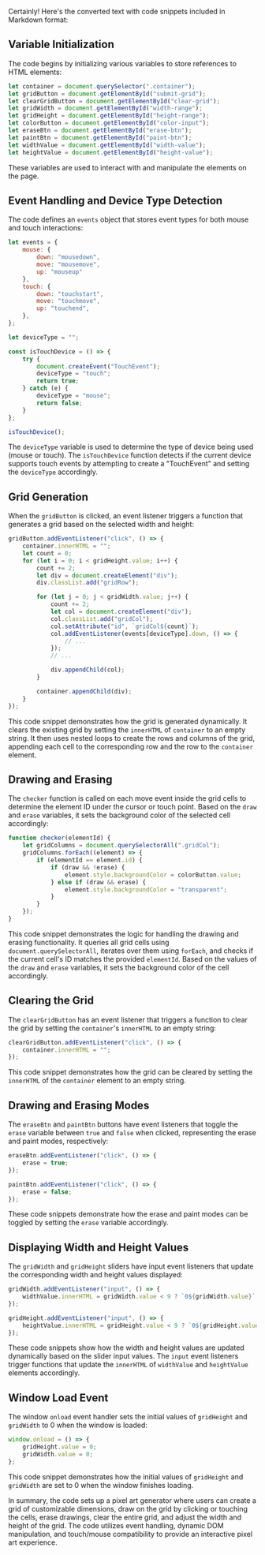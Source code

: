 Certainly! Here's the converted text with code snippets included in Markdown format:

## Variable Initialization

The code begins by initializing various variables to store references to HTML elements:

```javascript
let container = document.querySelector(".container");
let gridButton = document.getElementById("submit-grid");
let clearGridButton = document.getElementById("clear-grid");
let gridWidth = document.getElementById("width-range");
let gridHeight = document.getElementById("height-range");
let colorButton = document.getElementById("color-input");
let eraseBtn = document.getElementById("erase-btn");
let paintBtn = document.getElementById("paint-btn");
let widthValue = document.getElementById("width-value");
let heightValue = document.getElementById("height-value");
```

These variables are used to interact with and manipulate the elements on the page.

## Event Handling and Device Type Detection

The code defines an `events` object that stores event types for both mouse and touch interactions:

```javascript
let events = {
    mouse: {
        down: "mousedown",
        move: "mousemove",
        up: "mouseup"
    },
    touch: {
        down: "touchstart",
        move: "touchmove",
        up: "touchend",
    },
};

let deviceType = "";

const isTouchDevice = () => {
    try {
        document.createEvent("TouchEvent");
        deviceType = "touch";
        return true;
    } catch (e) {
        deviceType = "mouse";
        return false;
    }
};

isTouchDevice();
```

The `deviceType` variable is used to determine the type of device being used (mouse or touch). The `isTouchDevice` function detects if the current device supports touch events by attempting to create a "TouchEvent" and setting the `deviceType` accordingly.

## Grid Generation

When the `gridButton` is clicked, an event listener triggers a function that generates a grid based on the selected width and height:

```javascript
gridButton.addEventListener("click", () => {
    container.innerHTML = "";
    let count = 0;
    for (let i = 0; i < gridHeight.value; i++) {
        count += 2;
        let div = document.createElement("div");
        div.classList.add("gridRow");

        for (let j = 0; j < gridWidth.value; j++) {
            count += 2;
            let col = document.createElement("div");
            col.classList.add("gridCol");
            col.setAttribute("id", `gridCol${count}`);
            col.addEventListener(events[deviceType].down, () => {
                // ...
            });
            // ...

            div.appendChild(col);
        }

        container.appendChild(div);
    }
});
```

This code snippet demonstrates how the grid is generated dynamically. It clears the existing grid by setting the `innerHTML` of `container` to an empty string. It then uses nested loops to create the rows and columns of the grid, appending each cell to the corresponding row and the row to the `container` element.

## Drawing and Erasing

The `checker` function is called on each move event inside the grid cells to determine the element ID under the cursor or touch point. Based on the `draw` and `erase` variables, it sets the background color of the selected cell accordingly:

```javascript
function checker(elementId) {
    let gridColumns = document.querySelectorAll(".gridCol");
    gridColumns.forEach((element) => {
        if (elementId == element.id) {
            if (draw && !erase) {
                element.style.backgroundColor = colorButton.value;
            } else if (draw && erase) {
                element.style.backgroundColor = "transparent";
            }
        }
    });
}
```

This code snippet demonstrates the logic for handling the drawing and erasing functionality. It queries all grid cells using `document.querySelectorAll`, iterates over them using `forEach`, and checks if the current cell's ID matches the provided `elementId`. Based on the values of the `draw` and `erase` variables, it sets the background color of the cell accordingly.

## Clearing the Grid

The `clearGridButton` has an event listener that triggers a function to clear the grid by setting the `container`'s `innerHTML` to an empty string:

```javascript
clearGridButton.addEventListener("click", () => {
    container.innerHTML = "";
});
```

This code snippet demonstrates how the grid can be cleared by setting the `innerHTML` of the `container` element to an empty string.

## Drawing and Erasing Modes

The `eraseBtn` and `paintBtn` buttons have event listeners that toggle the `erase` variable between `true` and `false` when clicked, representing the erase and paint modes, respectively:

```javascript
eraseBtn.addEventListener("click", () => {
    erase = true;
});

paintBtn.addEventListener("click", () => {
    erase = false;
});
```

These code snippets demonstrate how the erase and paint modes can be toggled by setting the `erase` variable accordingly.

## Displaying Width and Height Values

The `gridWidth` and `gridHeight` sliders have input event listeners that update the corresponding width and height values displayed:

```javascript
gridWidth.addEventListener("input", () => {
    widthValue.innerHTML = gridWidth.value < 9 ? `0${gridWidth.value}` : gridWidth.value;
});

gridHeight.addEventListener("input", () => {
    heightValue.innerHTML = gridHeight.value < 9 ? `0${gridHeight.value}` : gridHeight.value;
});
```

These code snippets show how the width and height values are updated dynamically based on the slider input values. The `input` event listeners trigger functions that update the `innerHTML` of `widthValue` and `heightValue` elements accordingly.

## Window Load Event

The window `onload` event handler sets the initial values of `gridHeight` and `gridWidth` to 0 when the window is loaded:

```javascript
window.onload = () => {
    gridHeight.value = 0;
    gridWidth.value = 0;
};
```

This code snippet demonstrates how the initial values of `gridHeight` and `gridWidth` are set to 0 when the window finishes loading.

In summary, the code sets up a pixel art generator where users can create a grid of customizable dimensions, draw on the grid by clicking or touching the cells, erase drawings, clear the entire grid, and adjust the width and height of the grid. The code utilizes event handling, dynamic DOM manipulation, and touch/mouse compatibility to provide an interactive pixel art experience.